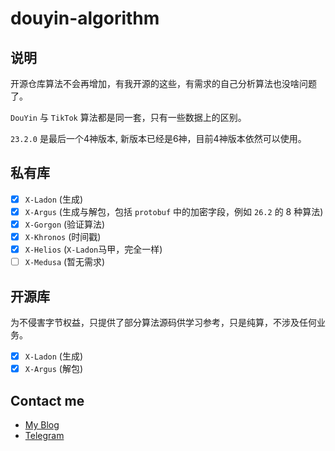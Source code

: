 # douyin-algorithm

## 说明

开源仓库算法不会再增加，有我开源的这些，有需求的自己分析算法也没啥问题了。

`DouYin` 与 `TikTok` 算法都是同一套，只有一些数据上的区别。

`23.2.0` 是最后一个4神版本, 新版本已经是6神，目前4神版本依然可以使用。

## 私有库

- [x] `X-Ladon` (生成)
- [x] `X-Argus` (生成与解包，包括 `protobuf` 中的加密字段，例如 `26.2` 的 8 种算法)
- [x] `X-Gorgon` (验证算法)
- [x] `X-Khronos` (时间戳)
- [x] `X-Helios` (`X-Ladon`马甲，完全一样)
- [ ] `X-Medusa` (暂无需求)

## 开源库

为不侵害字节权益，只提供了部分算法源码供学习参考，只是纯算，不涉及任何业务。

- [x] `X-Ladon` (生成)
- [x] `X-Argus` (解包)

## Contact me
- [My Blog](https://jpacg.me)
- [Telegram](https://t.me/jpacg)
